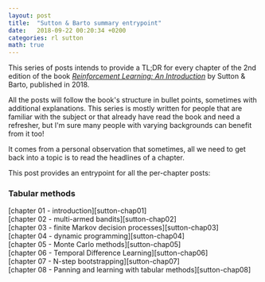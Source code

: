 ```yaml
---
layout: post
title:  "Sutton & Barto summary entrypoint"
date:   2018-09-22 00:20:34 +0200
categories: rl sutton
math: true
---
```


This series of posts intends to provide a TL;DR for every chapter of the 2nd edition of the book [_Reinforcement Learning: An Introduction_][sutton-book] by Sutton & Barto, published in 2018.

All the posts will follow the book's structure in bullet points, sometimes with additional explanations. This series is mostly written for people that are familiar with the subject or that already have read the book and need a refresher, but I'm sure many people with varying backgrounds can benefit from it too!

It comes from a personal observation that sometimes, all we need to get back into a topic is to read the headlines of a chapter.

This post provides an entrypoint for all the per-chapter posts:

<h3>Tabular methods</h3>
[chapter 01 - introduction][sutton-chap01]<br/>
[chapter 02 - multi-armed bandits][sutton-chap02]<br/>
[chapter 03 - finite Markov decision processes][sutton-chap03]<br/>
[chapter 04 - dynamic programming][sutton-chap04]<br/>
[chapter 05 - Monte Carlo methods][sutton-chap05]<br/>
[chapter 06 - Temporal Difference Learning][sutton-chap06]<br/>
[chapter 07 - N-step bootstrapping][sutton-chap07]<br/>
[chapter 08 - Panning and learning with tabular methods][sutton-chap08]<br/>


[sutton-book]: http://incompleteideas.net/book/the-book.html
[sutton-chap01]: /blog/2018/09/22/sutton-chap01-intro
[sutton-chap02]: /blog/2018/09/22/sutton-chap02-bandits
[sutton-chap03]: /blog/2018/09/23/sutton-chap03-mdp
[sutton-chap04]: /blog/2018/09/24/sutton-chap04-dp
[sutton-chap05]: /blog/2018/10/22/sutton-chap05-montecarlo
[sutton-chap06]: /blog/2018/10/22/sutton-chap06-td
[sutton-chap07]: /blog/2018/10/23/sutton-chap07-nstep
[sutton-chap08]: /blog/2018/10/26/sutton-chap08


